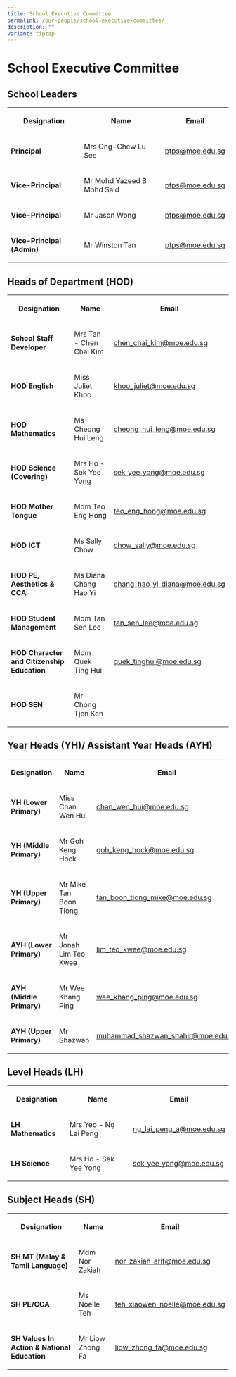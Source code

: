 ```yaml
---
title: School Executive Committee
permalink: /our-people/school-executive-committee/
description: ""
variant: tiptap
---
```

<h1>School Executive Committee</h1><h2>School Leaders</h2><table><tbody><tr><th rowspan="1" colspan="1"><p>Designation</p></th><th rowspan="1" colspan="1"><p>Name</p></th><th rowspan="1" colspan="1"><p>Email</p></th></tr><tr><td rowspan="1" colspan="1"><p><strong>Principal</strong></p></td><td rowspan="1" colspan="1"><p>Mrs Ong-Chew Lu See</p></td><td rowspan="1" colspan="1"><p><a href="mailto:ptps@moe.edu.sg" rel="noopener noreferrer nofollow" target="_blank">ptps@moe.edu.sg</a></p></td></tr><tr><td rowspan="1" colspan="1"><p><strong>Vice-Principal</strong></p></td><td rowspan="1" colspan="1"><p>Mr Mohd Yazeed B Mohd Said</p></td><td rowspan="1" colspan="1"><p><a href="mailto:ptps@moe.edu.sg" rel="noopener noreferrer nofollow" target="_blank">ptps@moe.edu.sg</a></p></td></tr><tr><td rowspan="1" colspan="1"><p><strong>Vice-Principal</strong></p></td><td rowspan="1" colspan="1"><p>Mr Jason Wong</p></td><td rowspan="1" colspan="1"><p><a href="mailto:ptps@moe.edu.sg" rel="noopener noreferrer nofollow" target="_blank">ptps@moe.edu.sg</a></p></td></tr><tr><td rowspan="1" colspan="1"><p><strong>Vice-Principal (Admin)</strong></p></td><td rowspan="1" colspan="1"><p>Mr Winston Tan</p></td><td rowspan="1" colspan="1"><p><a href="mailto:ptps@moe.edu.sg" rel="noopener noreferrer nofollow" target="_blank">ptps@moe.edu.sg</a></p></td></tr></tbody></table><h2>Heads of Department (HOD)</h2><table><tbody><tr><th rowspan="1" colspan="1"><p>Designation</p></th><th rowspan="1" colspan="1"><p>Name</p></th><th rowspan="1" colspan="1"><p>Email</p></th></tr><tr><td rowspan="1" colspan="1"><p><strong>School Staff Developer</strong></p></td><td rowspan="1" colspan="1"><p>Mrs Tan - Chen Chai Kim</p></td><td rowspan="1" colspan="1"><p><a href="mailto:chen_chai_kim@moe.edu.sg" rel="noopener noreferrer nofollow" target="_blank">chen_chai_kim@moe.edu.sg</a></p></td></tr><tr><td rowspan="1" colspan="1"><p><strong>HOD English</strong></p></td><td rowspan="1" colspan="1"><p>Miss Juliet Khoo</p></td><td rowspan="1" colspan="1"><p><a href="mailto:khoo_juliet@moe.edu.sg" rel="noopener noreferrer nofollow" target="_blank">khoo_juliet@moe.edu.sg</a></p></td></tr><tr><td rowspan="1" colspan="1"><p><strong>HOD Mathematics</strong></p></td><td rowspan="1" colspan="1"><p>Ms Cheong Hui Leng</p></td><td rowspan="1" colspan="1"><p><a href="mailto:cheong_hui_leng@moe.edu.sg" rel="noopener noreferrer nofollow" target="_blank">cheong_hui_leng@moe.edu.sg</a></p></td></tr><tr><td rowspan="1" colspan="1"><p><strong>HOD Science (Covering)</strong></p></td><td rowspan="1" colspan="1"><p>Mrs Ho - Sek Yee Yong</p></td><td rowspan="1" colspan="1"><p><a href="mailto:sek_yee_yong@moe.edu.sg" rel="noopener noreferrer nofollow" target="_blank">sek_yee_yong@moe.edu.sg</a></p></td></tr><tr><td rowspan="1" colspan="1"><p><strong>HOD Mother Tongue</strong></p></td><td rowspan="1" colspan="1"><p>Mdm Teo Eng Hong</p></td><td rowspan="1" colspan="1"><p><a href="mailto:teo_eng_hong@moe.edu.sg" rel="noopener noreferrer nofollow" target="_blank">teo_eng_hong@moe.edu.sg</a></p></td></tr><tr><td rowspan="1" colspan="1"><p><strong>HOD ICT</strong></p></td><td rowspan="1" colspan="1"><p>Ms Sally Chow</p></td><td rowspan="1" colspan="1"><p><a href="mailto:chow_sally@moe.edu.sg" rel="noopener noreferrer nofollow" target="_blank">chow_sally@moe.edu.sg</a></p></td></tr><tr><td rowspan="1" colspan="1"><p><strong>HOD PE, Aesthetics &amp; CCA</strong></p></td><td rowspan="1" colspan="1"><p>Ms Diana Chang Hao Yi</p></td><td rowspan="1" colspan="1"><p><a href="mailto:chang_hao_yi_diana@moe.edu.sg" rel="noopener noreferrer nofollow" target="_blank">chang_hao_yi_diana@moe.edu.sg</a></p></td></tr><tr><td rowspan="1" colspan="1"><p><strong>HOD Student Management</strong></p></td><td rowspan="1" colspan="1"><p>Mdm Tan Sen Lee</p></td><td rowspan="1" colspan="1"><p><a href="mailto:tan_sen_lee@moe.edu.sg" rel="noopener noreferrer nofollow" target="_blank">tan_sen_lee@moe.edu.sg</a></p></td></tr><tr><td rowspan="1" colspan="1"><p><strong>HOD Character and Citizenship Education</strong></p></td><td rowspan="1" colspan="1"><p>Mdm Quek Ting Hui</p></td><td rowspan="1" colspan="1"><p><a href="mailto:quek_tinghui@moe.edu.sg" rel="noopener noreferrer nofollow" target="_blank">quek_tinghui@moe.edu.sg</a></p></td></tr><tr><td rowspan="1" colspan="1"><p><strong>HOD SEN</strong></p></td><td rowspan="1" colspan="1"><p>Mr Chong Tjen Ken</p></td><td rowspan="1" colspan="1"><p></p></td></tr></tbody></table><h2>Year Heads (YH)/ Assistant Year Heads (AYH)</h2><table><tbody><tr><th rowspan="1" colspan="1"><p>Designation</p></th><th rowspan="1" colspan="1"><p>Name</p></th><th rowspan="1" colspan="1"><p>Email</p></th></tr><tr><td rowspan="1" colspan="1"><p><strong>YH (Lower Primary)</strong></p></td><td rowspan="1" colspan="1"><p>Miss Chan Wen Hui</p></td><td rowspan="1" colspan="1"><p><a href="mailto:chan_wen_hui@moe.edu.sg" rel="noopener noreferrer nofollow" target="_blank">chan_wen_hui@moe.edu.sg</a></p></td></tr><tr><td rowspan="1" colspan="1"><p><strong>YH (Middle Primary)</strong></p></td><td rowspan="1" colspan="1"><p>Mr Goh Keng Hock</p></td><td rowspan="1" colspan="1"><p><a href="mailto:goh_keng_hock@moe.edu.sg" rel="noopener noreferrer nofollow" target="_blank">goh_keng_hock@moe.edu.sg</a></p></td></tr><tr><td rowspan="1" colspan="1"><p><strong>YH (Upper Primary)</strong></p></td><td rowspan="1" colspan="1"><p>Mr Mike Tan Boon Tiong</p></td><td rowspan="1" colspan="1"><p><a href="mailto:tan_boon_tiong_mike@moe.edu.sg" rel="noopener noreferrer nofollow" target="_blank">tan_boon_tiong_mike@moe.edu.sg</a></p></td></tr><tr><td rowspan="1" colspan="1"><p><strong>AYH (Lower Primary)</strong></p></td><td rowspan="1" colspan="1"><p>Mr Jonah Lim Teo Kwee</p></td><td rowspan="1" colspan="1"><p><a href="mailto:lim_teo_kwee@moe.edu.sg" rel="noopener noreferrer nofollow" target="_blank">lim_teo_kwee@moe.edu.sg</a></p></td></tr><tr><td rowspan="1" colspan="1"><p><strong>AYH (Middle Primary)</strong></p></td><td rowspan="1" colspan="1"><p>Mr Wee Khang Ping</p></td><td rowspan="1" colspan="1"><p><a href="mailto:wee_khang_ping@moe.edu.sg" rel="noopener noreferrer nofollow" target="_blank">wee_khang_ping@moe.edu.sg</a></p></td></tr><tr><td rowspan="1" colspan="1"><p><strong>AYH (Upper Primary)</strong></p></td><td rowspan="1" colspan="1"><p>Mr Shazwan</p></td><td rowspan="1" colspan="1"><p><a href="mailto:muhammad_shazwan_shahir@moe.edu.sg" rel="noopener noreferrer nofollow" target="_blank">muhammad_shazwan_shahir@moe.edu.sg</a></p></td></tr></tbody></table><h2>Level Heads (LH)</h2><table><tbody><tr><th rowspan="1" colspan="1"><p>Designation</p></th><th rowspan="1" colspan="1"><p>Name</p></th><th rowspan="1" colspan="1"><p>Email</p></th></tr><tr><td rowspan="1" colspan="1"><p><strong>LH Mathematics</strong></p></td><td rowspan="1" colspan="1"><p>Mrs Yeo - Ng Lai Peng</p></td><td rowspan="1" colspan="1"><p><a href="mailto:ng_lai_peng_a@moe.edu.sg" rel="noopener noreferrer nofollow" target="_blank">ng_lai_peng_a@moe.edu.sg</a></p></td></tr><tr><td rowspan="1" colspan="1"><p><strong>LH Science</strong></p></td><td rowspan="1" colspan="1"><p>Mrs Ho - Sek Yee Yong</p></td><td rowspan="1" colspan="1"><p><a href="mailto:sek_yee_yong@moe.edu.sg" rel="noopener noreferrer nofollow" target="_blank">sek_yee_yong@moe.edu.sg</a></p></td></tr></tbody></table><h2>Subject Heads (SH)</h2><table><tbody><tr><th rowspan="1" colspan="1"><p>Designation</p></th><th rowspan="1" colspan="1"><p>Name</p></th><th rowspan="1" colspan="1"><p>Email</p></th></tr><tr><td rowspan="1" colspan="1"><p><strong>SH MT (Malay &amp; Tamil Language)</strong></p></td><td rowspan="1" colspan="1"><p>Mdm Nor Zakiah</p></td><td rowspan="1" colspan="1"><p><a href="mailto:nor_zakiah_arif@moe.edu.sg" rel="noopener noreferrer nofollow" target="_blank">nor_zakiah_arif@moe.edu.sg</a></p></td></tr><tr><td rowspan="1" colspan="1"><p><strong>SH PE/CCA</strong></p></td><td rowspan="1" colspan="1"><p>Ms Noelle Teh</p></td><td rowspan="1" colspan="1"><p><a href="mailto:teh_xiaowen_noelle@moe.edu.sg" rel="noopener noreferrer nofollow" target="_blank">teh_xiaowen_noelle@moe.edu.sg</a></p></td></tr><tr><td rowspan="1" colspan="1"><p><strong>SH Values In Action &amp; National Education</strong></p></td><td rowspan="1" colspan="1"><p>Mr Liow Zhong Fa</p></td><td rowspan="1" colspan="1"><p><a href="mailto:liow_zhong_fa@moe.edu.sg" rel="noopener noreferrer nofollow" target="_blank">liow_zhong_fa@moe.edu.sg</a></p></td></tr></tbody></table><p></p>